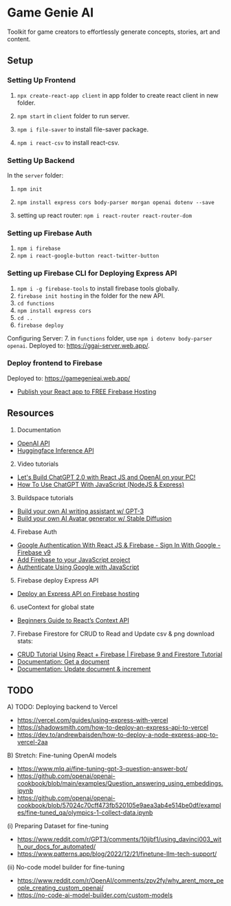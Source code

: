 # Game Genie AI

Toolkit for game creators to effortlessly generate concepts, stories, art and content.

## Setup
 
### Setting Up Frontend

1. `npx create-react-app client` in app folder to create react client in new folder.

2. `npm start` in `client` folder to run server.

3. `npm i file-saver` to install file-saver package.

4. `npm i react-csv` to install react-csv.

### Setting Up Backend

In the `server` folder:

1. `npm init`

2. `npm install express cors body-parser morgan openai dotenv --save`

3. setting up react router: `npm i react-router react-router-dom`

### Setting up Firebase Auth

1. `npm i firebase`
2. `npm i react-google-button react-twitter-button` 

### Setting up Firebase CLI for Deploying Express API

1. `npm i -g firebase-tools` to install firebase tools globally.
2. `firebase init hosting` in the folder for the new API.
3. `cd functions`
4. `npm install express cors`
5. `cd ..`
6. `firebase deploy`

Configuring Server:
7. in `functions` folder, use `npm i dotenv body-parser openai`.
Deployed to: https://ggai-server.web.app/.

### Deploy frontend to Firebase

Deployed to: https://gamegenieai.web.app/

- [Publish your React app to FREE Firebase Hosting](https://jonathans199.medium.com/publish-your-react-app-to-free-firebase-hosting-c4aa38b84a5e)

## Resources

1. Documentation
- [OpenAI API](https://beta.openai.com/docs/introduction)
- [Huggingface Inference API](https://huggingface.co/docs/api-inference/index)

2. Video tutorials
- [Let's Build ChatGPT 2.0 with React JS and OpenAI on your PC!](https://youtu.be/qwM23_kF4v4)
- [How To Use ChatGPT With JavaScript (NodeJS & Express)](https://youtu.be/UQamG425RD0)

3. Buildspace tutorials
- [Build your own AI writing assistant w/ GPT-3](https://buildspace.so/builds/ai-writer)
- [Build your own AI Avatar generator w/ Stable Diffusion](https://buildspace.so/builds/ai-avatar)

4. Firebase Auth
- [Google Authentication With React JS & Firebase - Sign In With Google - Firebase v9](https://www.youtube.com/watch?v=cZAnibwI9u8)
- [Add Firebase to your JavaScript project](https://firebase.google.com/docs/web/setup)
- [Authenticate Using Google with JavaScript](https://firebase.google.com/docs/auth/web/google-signin)

5. Firebase deploy Express API 
- [Deploy an Express API on Firebase hosting](https://medium.com/boca-code/the-basic-process-is-that-we-will-use-firebase-cloud-functions-to-create-a-single-function-app-13ba3b852077)

6. useContext for global state
- [Beginners Guide to React’s Context API](https://blog.devgenius.io/beginners-guide-to-reacts-context-api-d2fafc89404f)

7. Firebase Firestore for CRUD to Read and Update csv & png download stats:
- [CRUD Tutorial Using React + Firebase | Firebase 9 and Firestore Tutorial](https://youtu.be/jCY6DH8F4oc)
- [Documentation: Get a document](https://firebase.google.com/docs/firestore/query-data/get-data#get_a_document)
- [Documentation: Update document & increment](https://firebase.google.com/docs/firestore/manage-data/add-data#increment_a_numeric_value)

## TODO

A) TODO: Deploying backend to Vercel 
- https://vercel.com/guides/using-express-with-vercel
- https://shadowsmith.com/how-to-deploy-an-express-api-to-vercel
- https://dev.to/andrewbaisden/how-to-deploy-a-node-express-app-to-vercel-2aa

B) Stretch: Fine-tuning OpenAI models
- https://www.mlq.ai/fine-tuning-gpt-3-question-answer-bot/
- https://github.com/openai/openai-cookbook/blob/main/examples/Question_answering_using_embeddings.ipynb
- https://github.com/openai/openai-cookbook/blob/57024c70cff473fb520105e9aea3ab4e514be0df/examples/fine-tuned_qa/olympics-1-collect-data.ipynb

(i) Preparing Dataset for fine-tuning
- https://www.reddit.com/r/GPT3/comments/10jjbf1/using_davinci003_with_our_docs_for_automated/
- https://www.patterns.app/blog/2022/12/21/finetune-llm-tech-support/

(ii) No-code model builder for fine-tuning
- https://www.reddit.com/r/OpenAI/comments/zpv2fy/why_arent_more_people_creating_custom_openai/
- https://no-code-ai-model-builder.com/custom-models
